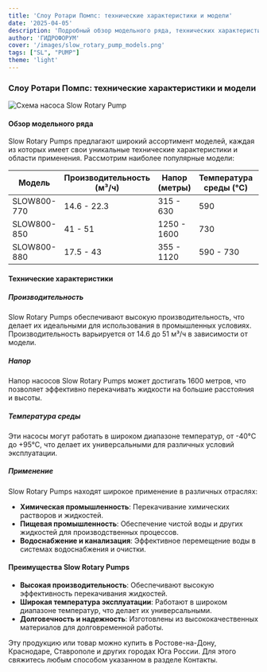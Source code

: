 ```yaml
---
title: 'Слоу Ротари Помпс: технические характеристики и модели'
date: '2025-04-05'
description: 'Подробный обзор модельного ряда, технических характеристик и применения насосов Slow Rotary Pumps в различных отраслях.'
author: 'ГИДРОФОРУМ'
cover: '/images/slow_rotary_pump_models.png'
tags: ["SL", "PUMP"]
theme: 'light'
---
```


### Слоу Ротари Помпс: технические характеристики и модели

![Схема насоса Slow Rotary Pump](/images/slow_rotary_pump_models.png)

#### Обзор модельного ряда

Slow Rotary Pumps предлагают широкий ассортимент моделей, каждая из которых имеет свои уникальные технические характеристики и области применения. Рассмотрим наиболее популярные модели:

| Модель       | Производительность (м³/ч) | Напор (метры)  | Температура среды (°C) | Применение                          |
|--------------|---------------------------|----------------|-----------------------|-------------------------------------|
| SLOW800-770  | 14.6 - 22.3               | 315 - 630       | 590                   | Химическая промышленность            |
| SLOW800-850  | 41 - 51                    | 1250 - 1600     | 730                   | Пищевая промышленность              |
| SLOW800-880  | 17.5 - 43                  | 355 - 1120      | 590 - 730             | Водоснабжение и канализация         |

#### Технические характеристики

##### Производительность
Slow Rotary Pumps обеспечивают высокую производительность, что делает их идеальными для использования в промышленных условиях. Производительность варьируется от 14.6 до 51 м³/ч в зависимости от модели.

##### Напор
Напор насосов Slow Rotary Pumps может достигать 1600 метров, что позволяет эффективно перекачивать жидкости на большие расстояния и высоты.

##### Температура среды
Эти насосы могут работать в широком диапазоне температур, от -40°C до +95°C, что делает их универсальными для различных условий эксплуатации.

##### Применение

Slow Rotary Pumps находят широкое применение в различных отраслях:

- **Химическая промышленность**: Перекачивание химических растворов и жидкостей.
- **Пищевая промышленность**: Обеспечение чистой воды и других жидкостей для производственных процессов.
- **Водоснабжение и канализация**: Эффективное перемещение воды в системах водоснабжения и очистки.

#### Преимущества Slow Rotary Pumps

- **Высокая производительность**: Обеспечивают высокую эффективность перекачивания жидкостей.
- **Широкая температура эксплуатации**: Работают в широком диапазоне температур, что делает их универсальными.
- **Долговечность и надежность**: Изготовлены из высококачественных материалов для долговременной работы.

Эту продукцию или товар можно купить в Ростове-на-Дону, Краснодаре, Ставрополе и других городах Юга России. Для этого свяжитесь любым способом указанном в разделе Контакты.
